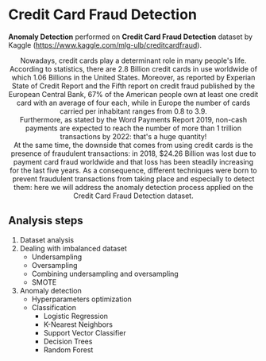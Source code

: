 # Credit Card Fraud Detection
**Anomaly Detection** performed on **Credit Card Fraud Detection** dataset by Kaggle (https://www.kaggle.com/mlg-ulb/creditcardfraud).<br>
<p style="text-align: center;">
Nowadays, credit cards play a determinant role in many people's life. According to statistics, there are 2.8 Billion credit cards in use worldwide of which 1.06
Billions in the United States. Moreover, as reported by Experian State of Credit Report and the Fifth report on credit fraud published by the European Central Bank, 67% of the American people own at least one credit card with an average of four each, while in Europe the number of cards carried per inhabitant
ranges from 0.8 to 3.9.<br>
Furthermore, as stated by the Word Payments Report 2019, non-cash payments are expected to reach the number of more than 1 trillion transactions by
2022: that's a huge quantity!<br>
At the same time, the downside that comes from using credit cards is the presence of fraudulent transactions: in 2018, $24.26 Billion was lost due to payment
card fraud worldwide and that loss has been steadily increasing for the last
five years. As a consequence, different techniques were born to prevent fraudulent transactions from taking place and especially to detect them: here we will
address the anomaly detection process applied on the Credit Card Fraud
Detection dataset.
</p>

## Analysis steps
1. Dataset analysis
2. Dealing with imbalanced dataset
    - Undersampling
    - Oversampling
    - Combining undersampling and oversampling
    - SMOTE
3. Anomaly detection
    - Hyperparameters optimization
    - Classification
      - Logistic Regression
      - K-Nearest Neighbors
      - Support Vector Classifier
      - Decision Trees
      - Random Forest
